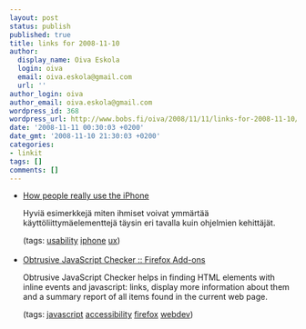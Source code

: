 ```yaml
---
layout: post
status: publish
published: true
title: links for 2008-11-10
author:
  display_name: Oiva Eskola
  login: oiva
  email: oiva.eskola@gmail.com
  url: ''
author_login: oiva
author_email: oiva.eskola@gmail.com
wordpress_id: 368
wordpress_url: http://www.bobs.fi/oiva/2008/11/11/links-for-2008-11-10/
date: '2008-11-11 00:30:03 +0200'
date_gmt: '2008-11-10 21:30:03 +0200'
categories:
- linkit
tags: []
comments: []
---
```

<ul class="delicious">
<li>
<div class="delicious-link"><a href="http://www.slideshare.net/createwithcontext/how-people-really-use-the-iphone-presentation/">How people really use the iPhone</a></div></p>
<div class="delicious-extended">Hyviä esimerkkejä miten ihmiset voivat ymmärtää käyttöliittymäelementtejä täysin eri tavalla kuin ohjelmien kehittäjät.</div></p>
<div class="delicious-tags">(tags: <a href="http://delicious.com/oiva/usability">usability</a> <a href="http://delicious.com/oiva/iphone">iphone</a> <a href="http://delicious.com/oiva/ux">ux</a>)</div><br />
            </li>
<li>
<div class="delicious-link"><a href="https://addons.mozilla.org/en-US/firefox/addon/9505">Obtrusive JavaScript Checker :: Firefox Add-ons</a></div></p>
<div class="delicious-extended">Obtrusive JavaScript Checker helps in finding HTML elements with inline events and javascript: links, display more information about them and a summary report of all items found in the current web page.</div></p>
<div class="delicious-tags">(tags: <a href="http://delicious.com/oiva/javascript">javascript</a> <a href="http://delicious.com/oiva/accessibility">accessibility</a> <a href="http://delicious.com/oiva/firefox">firefox</a> <a href="http://delicious.com/oiva/webdev">webdev</a>)</div><br />
            </li></ul>
